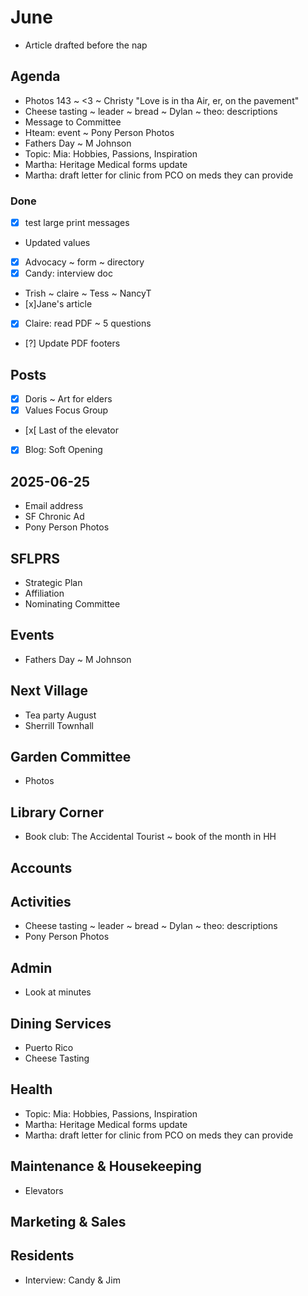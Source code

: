 # June

* Article drafted before the nap


## Agenda

* Photos 143 ~ <3 ~ Christy "Love is in tha Air, er, on the
pavement"
* Cheese tasting ~ leader ~ bread ~ Dylan ~ theo: descriptions
* Message to Committee
* Hteam: event ~ Pony Person Photos
* Fathers Day ~ M Johnson
* Topic: Mia: Hobbies, Passions, Inspiration
* Martha: Heritage Medical forms update
* Martha: draft letter for clinic from PCO on meds they can provide

### Done

* [x] test large print messages
* Updated values
* [x] Advocacy ~ form ~ directory
* [x] Candy: interview doc
* Trish ~ claire ~ Tess ~ NancyT
* [x]Jane's article
* [x] Claire: read PDF ~ 5 questions
* [?] Update PDF footers


## Posts

* [x] Doris ~ Art for elders
* [x] Values Focus Group
* [x[ Last of the elevator
* [x] Blog: Soft Opening


## 2025-06-25

* Email address
* SF Chronic Ad
* Pony Person Photos

## SFLPRS

* Strategic Plan
* Affiliation
* Nominating Committee

## Events

* Fathers Day ~ M Johnson

## Next Village

* Tea party August
* Sherrill Townhall

## Garden Committee

* Photos

## Library Corner

* Book club: The Accidental Tourist ~ book of the month in HH

## Accounts

## Activities

* Cheese tasting ~ leader ~ bread ~ Dylan ~ theo: descriptions
* Pony Person Photos

## Admin

* Look at minutes

## Dining Services

* Puerto Rico
* Cheese Tasting

## Health

* Topic: Mia: Hobbies, Passions, Inspiration
* Martha: Heritage Medical forms update
* Martha: draft letter for clinic from PCO on meds they can provide

## Maintenance & Housekeeping

* Elevators

## Marketing & Sales


## Residents

* Interview: Candy & Jim
